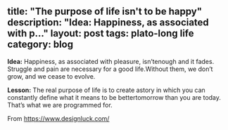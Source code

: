 title: "The purpose of life isn't to be happy"
description: "Idea: Happiness, as associated with p..."
layout: post
tags: plato-long life
category: blog
---

**Idea:** Happiness, ​as ​associated ​with ​pleasure, ​isn’t ​enough ​and ​it ​fades. ​Struggle ​and ​pain
are ​necessary ​for ​a ​good ​life. ​Without ​them, ​we ​don’t ​grow, ​and ​we ​cease ​to ​evolve.

**Lesson:** The ​real ​purpose ​of ​life ​is ​to ​create ​a ​story ​in ​which ​you ​can ​constantly ​define ​what
it ​means ​to ​be ​better ​tomorrow ​than ​you ​are ​today. ​That’s ​what ​we ​are ​programmed ​for.

From https://www.designluck.com/
